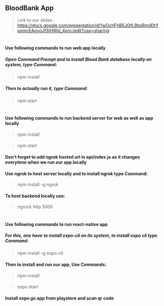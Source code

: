 ## BloodBank App

> Link to our slides : https://docs.google.com/presentation/d/1wOchFhB5JGfL9bxRmdDtYpsmcEAgvoJf3IHWsI_4snc/edit?usp=sharing

#

#### **Use following commands to run web app locally**

##### Open Command Prompt and to install  Blood Bank database locally on system, type Command:
> npm install
##### Then to actually run it, type Command:
> npm start

#

#### **Use following commands to run backend server for web as well as app locally**

> npm install
####
> npm start 
 
#### **Don't forget to add ngrok hosted url in api/index.js as it changes everytime when we run our app locally**
#### **Use ngrok to host server locally and to install ngrok type Command:**
>npm install -g ngrok
#### To host backend locally use:
> ngrock http 5000
#

#### **Use following commands to run react-native app**

##### For this, one have to install expo-cli on its system, to install expo cli type Command:
> npm install -g expo-cli

#### Then to install and run our app, Use Commands:
> npm install
####
> expo start

#### Install expo go app from playstore and scan qr code
